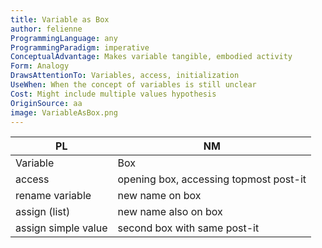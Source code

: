 ```yaml
---
title: Variable as Box
author: felienne
ProgrammingLanguage: any
ProgrammingParadigm: imperative
ConceptualAdvantage: Makes variable tangible, embodied activity
Form: Analogy
DrawsAttentionTo: Variables, access, initialization
UseWhen: When the concept of variables is still unclear
Cost: Might include multiple values hypothesis
OriginSource: aa
image: VariableAsBox.png
---
```


| PL | NM |
|----|----|
| Variable | Box |
| access | opening box, accessing topmost post-it |
| rename variable | new name on box |
| assign (list) | new name also on box |
| assign simple value | second box with same post-it |
